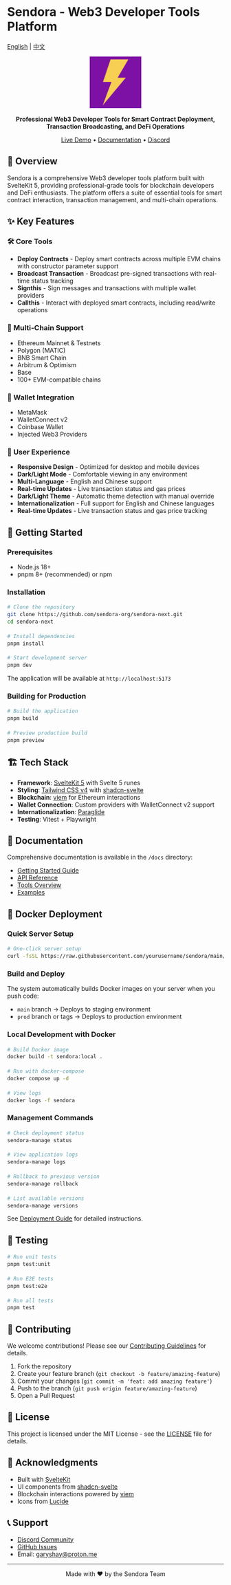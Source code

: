 # Sendora - Web3 Developer Tools Platform

[English](./README.md) | [中文](./README.zh.md)

<p align="center">
  <img src="./static/logo.svg" alt="Sendora Logo" width="120" height="120">
</p>

<p align="center">
  <strong>Professional Web3 Developer Tools for Smart Contract Deployment, Transaction Broadcasting, and DeFi Operations</strong>
</p>

<p align="center">
  <a href="https://sendora.org">Live Demo</a> •
  <a href="/docs">Documentation</a> •
  <a href="https://discord.gg/YQp7fzv2G5">Discord</a>
</p>

## 🌟 Overview

Sendora is a comprehensive Web3 developer tools platform built with SvelteKit 5, providing professional-grade tools for blockchain developers and DeFi enthusiasts. The platform offers a suite of essential tools for smart contract interaction, transaction management, and multi-chain operations.

## ✨ Key Features

### 🛠️ Core Tools

- **Deploy Contracts** - Deploy smart contracts across multiple EVM chains with constructor parameter support
- **Broadcast Transaction** - Broadcast pre-signed transactions with real-time status tracking
- **Signthis** - Sign messages and transactions with multiple wallet providers
- **Callthis** - Interact with deployed smart contracts, including read/write operations

### 🔗 Multi-Chain Support

- Ethereum Mainnet & Testnets
- Polygon (MATIC)
- BNB Smart Chain
- Arbitrum & Optimism
- Base
- 100+ EVM-compatible chains

### 💼 Wallet Integration

- MetaMask
- WalletConnect v2
- Coinbase Wallet
- Injected Web3 Providers

### 🎨 User Experience

- **Responsive Design** - Optimized for desktop and mobile devices
- **Dark/Light Mode** - Comfortable viewing in any environment
- **Multi-Language** - English and Chinese support
- **Real-time Updates** - Live transaction status and gas prices
- **Dark/Light Theme** - Automatic theme detection with manual override
- **Internationalization** - Full support for English and Chinese languages
- **Real-time Updates** - Live transaction status and gas price tracking

## 🚀 Getting Started

### Prerequisites

- Node.js 18+
- pnpm 8+ (recommended) or npm

### Installation

```bash
# Clone the repository
git clone https://github.com/sendora-org/sendora-next.git
cd sendora-next

# Install dependencies
pnpm install

# Start development server
pnpm dev
```

The application will be available at `http://localhost:5173`

### Building for Production

```bash
# Build the application
pnpm build

# Preview production build
pnpm preview
```

## 🏗️ Tech Stack

- **Framework**: [SvelteKit 5](https://kit.svelte.dev/) with Svelte 5 runes
- **Styling**: [Tailwind CSS v4](https://tailwindcss.com/) with [shadcn-svelte](https://www.shadcn-svelte.com/)
- **Blockchain**: [viem](https://viem.sh/) for Ethereum interactions
- **Wallet Connection**: Custom providers with WalletConnect v2 support
- **Internationalization**: [Paraglide](https://inlang.com/m/gerre34r/library-inlang-paraglideJs)
- **Testing**: Vitest + Playwright

## 📖 Documentation

Comprehensive documentation is available in the `/docs` directory:

- [Getting Started Guide](/docs/getting-started)
- [API Reference](/docs/api-reference)
- [Tools Overview](/docs/tools-overview)
- [Examples](/docs/examples)

## 🐳 Docker Deployment

### Quick Server Setup

```bash
# One-click server setup
curl -fsSL https://raw.githubusercontent.com/yourusername/sendora/main/server-setup.sh | bash
```

### Build and Deploy

The system automatically builds Docker images on your server when you push code:

- `main` branch → Deploys to staging environment
- `prod` branch or tags → Deploys to production environment

### Local Development with Docker

```bash
# Build Docker image
docker build -t sendora:local .

# Run with docker-compose
docker compose up -d

# View logs
docker logs -f sendora
```

### Management Commands

```bash
# Check deployment status
sendora-manage status

# View application logs
sendora-manage logs

# Rollback to previous version
sendora-manage rollback

# List available versions
sendora-manage versions
```

See [Deployment Guide](.github/DEPLOYMENT.md) for detailed instructions.

## 🧪 Testing

```bash
# Run unit tests
pnpm test:unit

# Run E2E tests
pnpm test:e2e

# Run all tests
pnpm test
```

## 🤝 Contributing

We welcome contributions! Please see our [Contributing Guidelines](CONTRIBUTING.md) for details.

1. Fork the repository
2. Create your feature branch (`git checkout -b feature/amazing-feature`)
3. Commit your changes (`git commit -m 'feat: add amazing feature'`)
4. Push to the branch (`git push origin feature/amazing-feature`)
5. Open a Pull Request

## 📄 License

This project is licensed under the MIT License - see the [LICENSE](LICENSE) file for details.

## 🙏 Acknowledgments

- Built with [SvelteKit](https://kit.svelte.dev/)
- UI components from [shadcn-svelte](https://www.shadcn-svelte.com/)
- Blockchain interactions powered by [viem](https://viem.sh/)
- Icons from [Lucide](https://lucide.dev/)

## 📞 Support

- [Discord Community](https://discord.gg/YQp7fzv2G5)
- [GitHub Issues](https://github.com/sendora-org/sendora-next/issues)
- Email: garyshay@proton.me

---

<p align="center">
  Made with ❤️ by the Sendora Team
</p>
